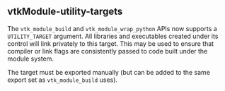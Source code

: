 ## vtkModule-utility-targets

The `vtk_module_build` and `vtk_module_wrap_python` APIs now supports a
`UTILITY_TARGET` argument. All libraries and executables created under its
control will link privately to this target. This may be used to ensure that
compiler or link flags are consistently passed to code built under the module
system.

The target must be exported manually (but can be added to the same export set
as `vtk_module_build` uses).

